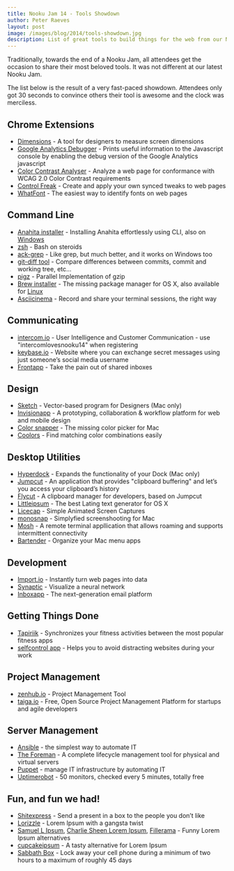 ```yaml
---
title: Nooku Jam 14 - Tools Showdown
author: Peter Raeves
layout: post
image: /images/blog/2014/tools-showdown.jpg
description: List of great tools to build things for the web from our Nooku Jam 14 showdown session.
---
```


Traditionally, towards the end of a Nooku Jam, all attendees get the occasion to share their most beloved tools. It was not different at our latest Nooku Jam.

<!--more-->

The list below is the result of a very fast-paced showdown. Attendees only got 30 seconds to convince others their tool is awesome and the clock was merciless.

## Chrome Extensions

* [Dimensions](https://chrome.google.com/webstore/detail/dimensions/baocaagndhipibgklemoalmkljaimfdj) - A tool for designers to measure screen dimensions
* [Google Analytics Debugger](https://chrome.google.com/webstore/detail/google-analytics-debugger/jnkmfdileelhofjcijamephohjechhna?hl=en) - Prints useful information to the Javascript console by enabling the debug version of the Google Analytics javascript
* [Color Contrast Analyser](https://chrome.google.com/webstore/detail/color-contrast-analyzer/dagdlcijhfbmgkjokkjicnnfimlebcll) - Analyze a web page for conformance with WCAG 2.0 Color Contrast requirements
* [Control Freak](https://chrome.google.com/webstore/detail/control-freak/jgnchehlaggacipokckdlbdemfeohdhc) - Create and apply your own synced tweaks to web pages
* [WhatFont](https://chrome.google.com/webstore/detail/whatfont/jabopobgcpjmedljpbcaablpmlmfcogm?hl=en) - The easiest way to identify fonts on web pages

## Command Line

* [Anahita installer](https://github.com/anahitasocial/anahita/wiki/Getting-Started) - Installing Anahita effortlessly using CLI, also on [Windows](http://www.getanahita.com/topics/135603-tutorial-install-anahita-on-windows-in-2-mins)
* [zsh](http://www.zsh.org/) - Bash on steroids
* [ack-grep](http://beyondgrep.com/) - Like grep, but much better, and it works on Windows too
* [git-diff tool](http://git-scm.com/docs/git-difftool) - Compare differences between commits, commit and working tree, etc...
* [pigz](http://zlib.net/pigz/) - Parallel Implementation of gzip
* [Brew installer](http://brew.sh/) - The missing package manager for OS X, also available for [Linux](https://github.com/Homebrew/linuxbrew)
* [Asciicinema](https://asciinema.org/) - Record and share your terminal sessions, the right way

## Communicating

* [intercom.io](https://www.intercom.io/) - User Intelligence and Customer Communication - use "intercomlovesnooku14" when registering
* [keybase.io](https://keybase.io/) - Website where you can exchange secret messages using just someone’s social media username
* [Frontapp](https://frontapp.com/) - Take the pain out of shared inboxes

## Design

* [Sketch](http://bohemiancoding.com/) - Vector-based program for Designers (Mac only)
* [Invisionapp](http://www.invisionapp.com/) - A prototyping, collaboration & workflow platform for web and mobile design
* [Color snapper](http://www.colorsnapper.com/) - The missing color picker for Mac
* [Coolors](http://coolors.co/) - Find matching color combinations easily

## Desktop Utilities

* [Hyperdock](http://hyperdock.bahoom.com/) - Expands the functionality of your Dock (Mac only)
* [Jumpcut](http://jumpcut.sourceforge.net/) - An application that provides "clipboard buffering" and let’s you access your clipboard’s history
* [Flycut](https://github.com/TermiT/Flycut) - A clipboard manager for developers, based on Jumpcut
* [Littleipsum](http://littleipsum.com/) - The best Lating text generator for OS X
* [Licecap](http://www.cockos.com/licecap/) - Simple Animated Screen Captures
* [monosnap](https://monosnap.com/) - Simplyfied screenshooting for Mac
* [Mosh](https://mosh.mit.edu/) - A remote terminal appllication that allows roaming and supports intermittent connectivity
* [Bartender](http://www.macbartender.com/) - Organize your Mac menu apps

## Development

* [Import.io](https://import.io/) - Instantly turn web pages into data
* [Synaptic](http://synaptic.juancazala.com/) - Visualize a neural network
* [Inboxapp](https://www.inboxapp.com/) - The next-generation email platform

## Getting Things Done

* [Tapiriik](https://tapiriik.com/) - Synchronizes your fitness activities between the most popular fitness apps
* [selfcontrol app](http://selfcontrolapp.com/) - Helps you to avoid distracting websites during your work

## Project Management

* [zenhub.io](https://www.zenhub.io/) - Project Management Tool
* [taiga.io](https://taiga.io/) - Free, Open Source Project Management Platform for startups and agile developers

## Server Management

* [Ansible](http://www.ansible.com/) - the simplest way to automate IT
* [The Foreman](http://theforeman.org/) - A complete lifecycle management tool for physical and virtual servers
* [Puppet](http://puppetlabs.com/) - manage IT infrastructure by automating IT
* [Uptimerobot](https://uptimerobot.com/) - 50 monitors, checked every 5 minutes, totally free

## Fun, and fun we had!

* [Shitexpress](http://www.shitexpress.com/) - Send a present in a box to the people you don’t like
* [Lorizzle](http://lorizzle.nl/) - Lorem Ipsum with a gangsta twist
* [Samuel L Ipsum](http://slipsum.com/), [Charlie Sheen Lorem Ipsum](http://vaticanassass.in/), [Fillerama](http://chrisvalleskey.com/fillerama/) - Funny Lorem Ipsum alternatives
* [cupcakeipsum](http://www.cupcakeipsum.com/) - A tasty alternative for Lorem Ipsum
* [Sabbath Box](http://dismagazine.com/discrit89plus/users/profile/347) - Lock away your cell phone during a minimum of two hours to a maximum of roughly 45 days

